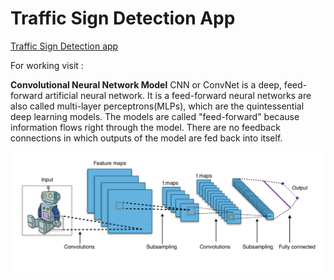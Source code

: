 # Traffic Sign Detection App

[Traffic Sign Detection app](https://traffic-sign-detection-app.herokuapp.com/)

For working visit : 

**Convolutional Neural Network Model**
 CNN or ConvNet is a deep, feed-forward artificial neural network. It is a feed-forward neural networks are also called multi-layer perceptrons(MLPs), which are the quintessential deep learning models. The models are called "feed-forward" because information flows right through the model. There are no feedback connections in which outputs of the model are fed back into itself.

![Convolutional Neural Network](model.png)
